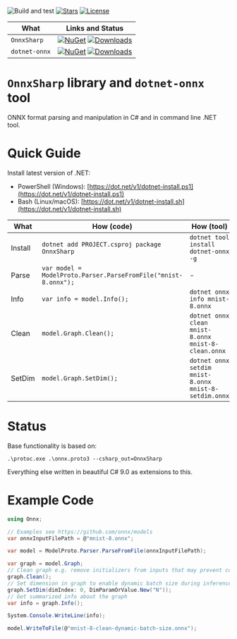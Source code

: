 ![Build and test](https://github.com/nietras/OnnxSharp/workflows/.NET/badge.svg)
[![Stars](https://img.shields.io/github/stars/nietras/OnnxSharp)](https://github.com/nietras/OnnxSharp/stargazers)
[![License](https://img.shields.io/badge/license-MIT-blue.svg)](LICENSE.md)

|What        |Links and Status|
|---------------|------|
|`OnnxSharp`  |[![NuGet](https://img.shields.io/nuget/v/OnnxSharp)](https://www.nuget.org/packages/OnnxSharp/) [![Downloads](https://img.shields.io/nuget/dt/OnnxSharp)](https://www.nuget.org/packages/OnnxSharp/) |
|`dotnet-onnx`|[![NuGet](https://img.shields.io/nuget/v/dotnet-onnx)](https://www.nuget.org/packages/dotnet-onnx/) [![Downloads](https://img.shields.io/nuget/dt/dotnet-onnx)](https://www.nuget.org/packages/dotnet-onnx/) |

# `OnnxSharp` library and `dotnet-onnx` tool
ONNX format parsing and manipulation in C# and in command line .NET tool.

# Quick Guide
Install latest version of .NET:
* PowerShell (Windows): [https://dot.net/v1/dotnet-install.ps1](https://dot.net/v1/dotnet-install.ps1)
* Bash (Linux/macOS): [https://dot.net/v1/dotnet-install.sh](https://dot.net/v1/dotnet-install.sh)

|What          |How (code)                                         |How (tool)                     |
|--------------|-------------------------------------------------------|-------------------------------|
|Install       |`dotnet add PROJECT.csproj package OnnxSharp`      |`dotnet tool install dotnet-onnx -g`    |
|Parse         |`var model = ModelProto.Parser.ParseFromFile("mnist-8.onnx");`|-    |
|Info          |`var info = model.Info();`|`dotnet onnx info mnist-8.onnx`    |
|Clean         |`model.Graph.Clean();`  |`dotnet onnx clean mnist-8.onnx mnist-8-clean.onnx`    |
|SetDim        |`model.Graph.SetDim();`  |`dotnet onnx setdim mnist-8.onnx mnist-8-setdim.onnx`    |

# Status
Base functionality is based on:
```
.\protoc.exe .\onnx.proto3 --csharp_out=OnnxSharp
```
Everything else written in beautiful C# 9.0 as extensions to this.

# Example Code
```csharp
using Onnx;

// Examples see https://github.com/onnx/models
var onnxInputFilePath = @"mnist-8.onnx";

var model = ModelProto.Parser.ParseFromFile(onnxInputFilePath);

var graph = model.Graph;
// Clean graph e.g. remove initializers from inputs that may prevent constant folding
graph.Clean();
// Set dimension in graph to enable dynamic batch size during inference
graph.SetDim(dimIndex: 0, DimParamOrValue.New("N"));
// Get summarized info about the graph
var info = graph.Info();

System.Console.WriteLine(info);

model.WriteToFile(@"mnist-8-clean-dynamic-batch-size.onnx");
```